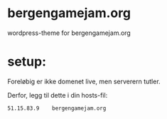 # bergengamejam.org
wordpress-theme for bergengamejam.org


# setup:
Foreløbig er ikke domenet live, men serverern tutler.

Derfor, legg til dette i din hosts-fil:
``` 
51.15.83.9    bergengamejam.org
```
